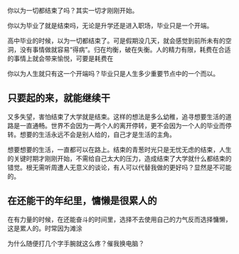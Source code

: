 你以为一切都结束了吗？其实一切才刚刚开始。

你以为毕业了就是结束吗，无论是升学还是进入职场，毕业只是一个开端。

高中毕业的时候，以为一切都结束了。可是假期没几天，就会感觉到前所未有的空洞，没有事情做就容易“得病”。归在均衡，破在失衡。人的精力有限，耗费在合适的事情上就会带来愉悦，可要是耗费在

你以为人生就只有这一个开端吗？毕业只是人生多少重要节点中的一个而以。

## 只要起的来，就能继续干

又多失望，害怕结束了大学就是结束。这样的想法是多么幼稚，追寻想要生活的道路是一直通畅。世界不会因为一两个人的离开停转，更不会因为一个人的毕业而停转。想要的生活永远不会是别人给的，自己才是生活的主角。

想要想要的生活，一直都可以在路上。结束的青葱时光只是无忧无虑的结束，人生的关键时期才刚刚开始，不需给自己太大的压力，造成结束了大学就什么都结束的错觉。根无需听周遭人无意义的谈论，有人可以代替我做的更好吗？显然是不可能的。

## 在还能干的年纪里，慵懒是很累人的

在有力量的时候，在还能奋斗的时间里，选择不去使用自己的力气反而选择慵懒，这是累人的。时常因为滩涂


为什么随便打几个字手腕就这么疼？催我换电脑？
